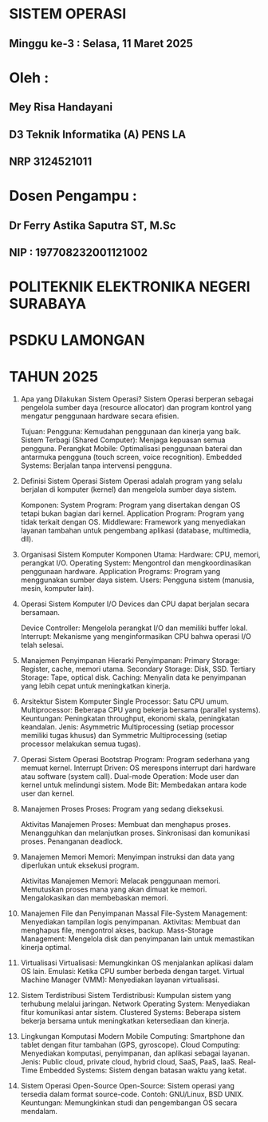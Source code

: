 # SISTEM OPERASI
## Minggu ke-3 : Selasa, 11 Maret 2025

 
# Oleh :
## Mey Risa Handayani
## D3 Teknik Informatika (A) PENS LA
## NRP 3124521011

# Dosen Pengampu :
## Dr Ferry Astika Saputra ST, M.Sc
## NIP : 197708232001121002


# POLITEKNIK ELEKTRONIKA NEGERI SURABAYA
# PSDKU LAMONGAN
# TAHUN 2025

1. Apa yang Dilakukan Sistem Operasi?
   Sistem Operasi berperan sebagai pengelola sumber daya (resource allocator) dan program kontrol yang mengatur penggunaan hardware secara efisien.

   Tujuan:
   Pengguna: Kemudahan penggunaan dan kinerja yang baik.
   Sistem Terbagi (Shared Computer): Menjaga kepuasan semua pengguna.
   Perangkat Mobile: Optimalisasi penggunaan baterai dan antarmuka pengguna (touch screen, voice recognition).
   Embedded Systems: Berjalan tanpa intervensi pengguna.

2. Definisi Sistem Operasi
   Sistem Operasi adalah program yang selalu berjalan di komputer (kernel) dan mengelola sumber daya sistem.
   
   Komponen:
   System Program: Program yang disertakan dengan OS tetapi bukan bagian dari kernel.
   Application Program: Program yang tidak terkait dengan OS.
   Middleware: Framework yang menyediakan layanan tambahan untuk pengembang aplikasi (database, multimedia, dll).

3. Organisasi Sistem Komputer
   Komponen Utama:
   Hardware: CPU, memori, perangkat I/O.
   Operating System: Mengontrol dan mengkoordinasikan penggunaan hardware.
   Application Programs: Program yang menggunakan sumber daya sistem.
   Users: Pengguna sistem (manusia, mesin, komputer lain).

4. Operasi Sistem Komputer
   I/O Devices dan CPU dapat berjalan secara bersamaan.
   
   Device Controller: Mengelola perangkat I/O dan memiliki buffer lokal.
   Interrupt: Mekanisme yang menginformasikan CPU bahwa operasi I/O telah selesai.

5. Manajemen Penyimpanan
   Hierarki Penyimpanan:
   Primary Storage: Register, cache, memori utama.
   Secondary Storage: Disk, SSD.
   Tertiary Storage: Tape, optical disk.
   Caching: Menyalin data ke penyimpanan yang lebih cepat untuk meningkatkan kinerja.

6. Arsitektur Sistem Komputer
   Single Processor: Satu CPU umum.
   Multiprocessor: Beberapa CPU yang bekerja bersama (parallel systems).
   Keuntungan: Peningkatan throughput, ekonomi skala, peningkatan keandalan.
   Jenis: Asymmetric Multiprocessing (setiap processor memiliki tugas khusus) dan Symmetric Multiprocessing (setiap processor melakukan semua tugas).

7. Operasi Sistem Operasi
   Bootstrap Program: Program sederhana yang memuat kernel.
   Interrupt Driven: OS merespons interrupt dari hardware atau software (system call).
   Dual-mode Operation: Mode user dan kernel untuk melindungi sistem.
   Mode Bit: Membedakan antara kode user dan kernel.

8. Manajemen Proses
   Proses: Program yang sedang dieksekusi.
   
   Aktivitas Manajemen Proses:
   Membuat dan menghapus proses.
   Menangguhkan dan melanjutkan proses.
   Sinkronisasi dan komunikasi proses.
   Penanganan deadlock.

9. Manajemen Memori
   Memori: Menyimpan instruksi dan data yang diperlukan untuk eksekusi program.
   
   Aktivitas Manajemen Memori:
   Melacak penggunaan memori.
   Memutuskan proses mana yang akan dimuat ke memori.
   Mengalokasikan dan membebaskan memori.

10. Manajemen File dan Penyimpanan Massal
    File-System Management: Menyediakan tampilan logis penyimpanan.
    Aktivitas: Membuat dan menghapus file, mengontrol akses, backup.
    Mass-Storage Management: Mengelola disk dan penyimpanan lain untuk memastikan kinerja optimal.

11. Virtualisasi
    Virtualisasi: Memungkinkan OS menjalankan aplikasi dalam OS lain.
    Emulasi: Ketika CPU sumber berbeda dengan target.
    Virtual Machine Manager (VMM): Menyediakan layanan virtualisasi.

13. Sistem Terdistribusi
    Sistem Terdistribusi: Kumpulan sistem yang terhubung melalui jaringan.
    Network Operating System: Menyediakan fitur komunikasi antar sistem.
    Clustered Systems: Beberapa sistem bekerja bersama untuk meningkatkan ketersediaan dan kinerja.

13. Lingkungan Komputasi Modern
    Mobile Computing: Smartphone dan tablet dengan fitur tambahan (GPS, gyroscope).
    Cloud Computing: Menyediakan komputasi, penyimpanan, dan aplikasi sebagai layanan.
    Jenis: Public cloud, private cloud, hybrid cloud, SaaS, PaaS, IaaS.
    Real-Time Embedded Systems: Sistem dengan batasan waktu yang ketat.

14. Sistem Operasi Open-Source
    Open-Source: Sistem operasi yang tersedia dalam format source-code.
    Contoh: GNU/Linux, BSD UNIX.
    Keuntungan: Memungkinkan studi dan pengembangan OS secara mendalam.
